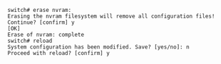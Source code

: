     switch# erase nvram:
    Erasing the nvram filesystem will remove all configuration files! Continue? [confirm] y
    [OK]
    Erase of nvram: complete
    switch# reload
    System configuration has been modified. Save? [yes/no]: n
    Proceed with reload? [confirm] y
